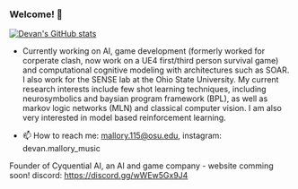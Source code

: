 ### Welcome! 👋

<!--
**dman82499/dman82499** is a ✨ _special_ ✨ repository because its `README.md` (this file) appears on your GitHub profile.
!-->
[![Devan's GitHub stats](https://github-readme-stats.vercel.app/api?username=dman82499&count_private=true)](https://github.com/anuraghazra/github-readme-stats)


- Currently working on AI, game development (formerly worked for corperate clash, now work on a UE4 first/third person survival game) and computational cognitive modeling with architectures such as SOAR. I also work for the SENSE lab at the Ohio State University. My current research interests include few shot learning techniques, including neurosymbolics and baysian program framework (BPL), as well as markov logic networks (MLN) and classical computer vision. I am also very interested in model based reinforcement learning.

- 📫 How to reach me: mallory.115@osu.edu, instagram: devan.mallory_music

Founder of Cyquential AI, an AI and game company - website comming soon!
discord: https://discord.gg/wWEw5Gx9J4

